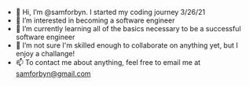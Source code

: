 - 👋 Hi, I’m @samforbyn. I started my coding journey 3/26/21
- 👀 I’m interested in becoming a software engineer
- 🌱 I’m currently learning all of the basics necessary to be a successful software engineer
- 💞️ I’m not sure I'm skilled enough to collaborate on anything yet, but I enjoy a challange! 
- 📫 To contact me about anything, feel free to email me at samforbyn@gmail.com 

<!---
samforbyn/samforbyn is a ✨ special ✨ repository because its `README.md` (this file) appears on your GitHub profile.
You can click the Preview link to take a look at your changes.
--->
